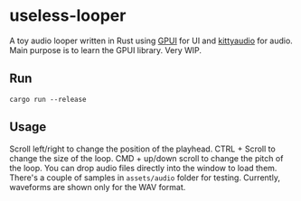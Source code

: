 # useless-looper
A toy audio looper written in Rust using [GPUI](https://github.com/zed-industries/zed/tree/main/crates/gpui) for UI and [kittyaudio](https://github.com/zeozeozeo/kittyaudio) for audio. Main purpose is to learn the GPUI library. Very WIP.

## Run
```
cargo run --release
```
## Usage
Scroll left/right to change the position of the playhead.
CTRL + Scroll to change the size of the loop.
CMD + up/down scroll to change the pitch of the loop.
You can drop audio files directly into the window to load them.
There's a couple of samples in `assets/audio` folder for testing.
Currently, waveforms are shown only for the WAV format.
